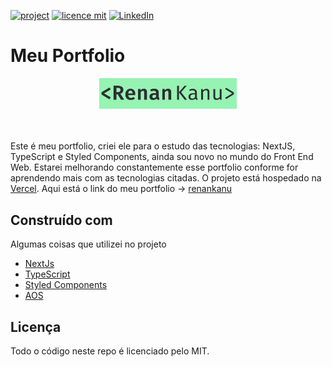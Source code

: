 [![project](https://img.shields.io/badge/renankanu-portfolio-brightgreen)](https://github.com/renankanu/kanu-portifolio) [![licence mit](https://img.shields.io/badge/license-MIT-blue)](https://github.com/renankanu/kanu-portifolio/blob/master/LICENSE) [![LinkedIn](https://img.shields.io/badge/-LinkedIn-black.svg?style=flat-square&logo=linkedin&colorB=555)](https://www.linkedin.com/in/renansantosbr/)

<h1>Meu Portfolio</h1>
<div align="center">
  <img alt="logo" width="220px" src="./screenshots/logo.png">
</div>
<br>
<br>

<div id="containerDesc">
  <p id="desc">Este é meu portfolio, criei ele para o estudo das tecnologias: NextJS, TypeScript e Styled Components, ainda sou novo no mundo do Front End Web. Estarei melhorando constantemente esse portfolio conforme for aprendendo mais com as tecnologias citadas. O projeto está hospedado na <a href="http://vercel.com/">Vercel</a>. Aqui está o link do meu portfolio -> <a href="https://www.renankanu.com.br">renankanu</a></p>
</div>

## Construído com
Algumas coisas que utilizei no projeto
* [NextJs](https://nextjs.org/)
* [TypeScript](https://www.typescriptlang.org/)
* [Styled Components](https://styled-components.com/)
* [AOS](https://michalsnik.github.io/aos/)

## Licença

Todo o código neste repo é licenciado pelo MIT.
